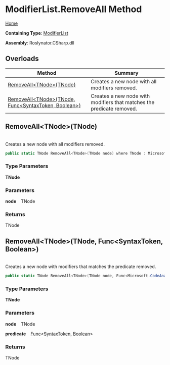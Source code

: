 # ModifierList\.RemoveAll Method

[Home](../../../../README.md)

**Containing Type**: [ModifierList](../README.md)

**Assembly**: Roslynator\.CSharp\.dll

## Overloads

| Method | Summary |
| ------ | ------- |
| [RemoveAll\<TNode>(TNode)](#Roslynator_CSharp_ModifierList_RemoveAll__1___0_) | Creates a new node with all modifiers removed\. |
| [RemoveAll\<TNode>(TNode, Func\<SyntaxToken, Boolean>)](#Roslynator_CSharp_ModifierList_RemoveAll__1___0_System_Func_Microsoft_CodeAnalysis_SyntaxToken_System_Boolean__) | Creates a new node with modifiers that matches the predicate removed\. |

## RemoveAll\<TNode>\(TNode\) <a id="Roslynator_CSharp_ModifierList_RemoveAll__1___0_"></a>

\
Creates a new node with all modifiers removed\.

```csharp
public static TNode RemoveAll<TNode>(TNode node) where TNode : Microsoft.CodeAnalysis.SyntaxNode
```

### Type Parameters

**TNode**

### Parameters

**node** &ensp; TNode

### Returns

TNode

## RemoveAll\<TNode>\(TNode, Func\<SyntaxToken, Boolean>\) <a id="Roslynator_CSharp_ModifierList_RemoveAll__1___0_System_Func_Microsoft_CodeAnalysis_SyntaxToken_System_Boolean__"></a>

\
Creates a new node with modifiers that matches the predicate removed\.

```csharp
public static TNode RemoveAll<TNode>(TNode node, Func<Microsoft.CodeAnalysis.SyntaxToken, bool> predicate) where TNode : Microsoft.CodeAnalysis.SyntaxNode
```

### Type Parameters

**TNode**

### Parameters

**node** &ensp; TNode

**predicate** &ensp; [Func](https://docs.microsoft.com/en-us/dotnet/api/system.func-2)\<[SyntaxToken](https://docs.microsoft.com/en-us/dotnet/api/microsoft.codeanalysis.syntaxtoken), [Boolean](https://docs.microsoft.com/en-us/dotnet/api/system.boolean)>

### Returns

TNode

